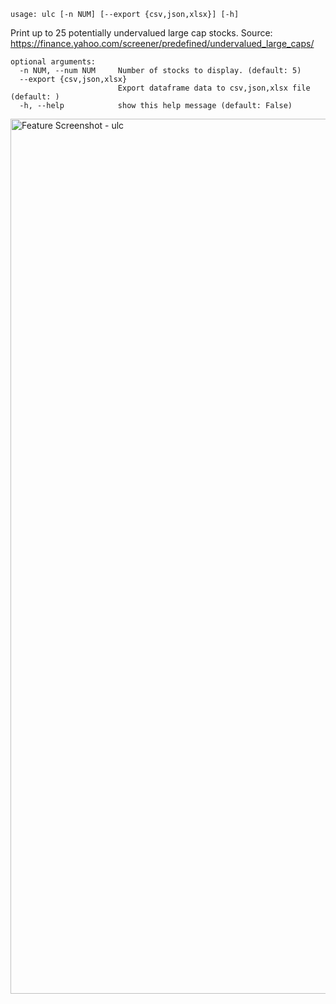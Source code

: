 ```
usage: ulc [-n NUM] [--export {csv,json,xlsx}] [-h]
```

Print up to 25 potentially undervalued large cap stocks. Source: https://finance.yahoo.com/screener/predefined/undervalued_large_caps/

```
optional arguments:
  -n NUM, --num NUM     Number of stocks to display. (default: 5)
  --export {csv,json,xlsx}
                        Export dataframe data to csv,json,xlsx file (default: )
  -h, --help            show this help message (default: False)
```
<img width="1400" alt="Feature Screenshot - ulc" src="https://user-images.githubusercontent.com/85772166/140554179-ca910417-991b-4c13-b740-112ec85ca503.png">
